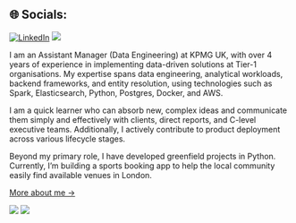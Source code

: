 ## 🌐 Socials:
[![LinkedIn](https://img.shields.io/badge/LinkedIn-%230077B5.svg?logo=linkedin&logoColor=white)](https://linkedin.com/in/yasir-khalid)   [![](https://visitcount.itsvg.in/api?id=yasir-khalid&icon=0&color=0)](https://visitcount.itsvg.in)

I am an Assistant Manager (Data Engineering) at KPMG UK, with over 4 years of experience in implementing data-driven solutions at Tier-1 organisations. My expertise spans data engineering, analytical workloads, backend frameworks, and entity resolution, using technologies such as Spark, Elasticsearch, Python, Postgres, Docker, and AWS. 

I am a quick learner who can absorb new, complex ideas and communicate them simply and effectively with clients, direct reports, and C-level executive teams. Additionally, I actively contribute to product deployment across various lifecycle stages.

Beyond my primary role, I have developed greenfield projects in Python. Currently, I’m building a sports booking app to help the local community easily find available venues in London.

[More about me &rarr;](https://yasir-khalid.github.io/)

![](https://github-readme-stats.vercel.app/api?username=yasir-khalid&theme=default&hide_border=false&include_all_commits=false&count_private=false)
![](https://github-readme-streak-stats.herokuapp.com/?user=yasir-khalid&theme=default&hide_border=false)<br/>
